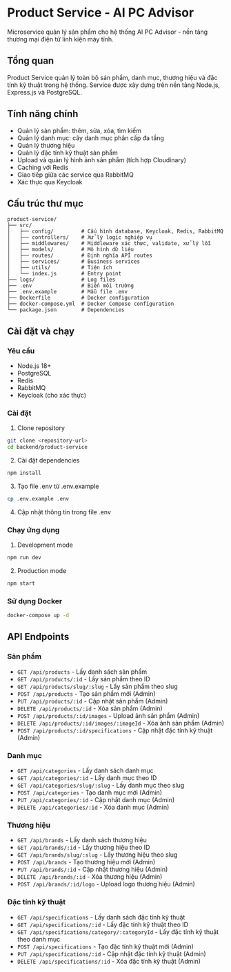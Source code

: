 # Product Service - AI PC Advisor

Microservice quản lý sản phẩm cho hệ thống AI PC Advisor - nền tảng thương mại điện tử linh kiện máy tính.

## Tổng quan

Product Service quản lý toàn bộ sản phẩm, danh mục, thương hiệu và đặc tính kỹ thuật trong hệ thống. Service được xây dựng trên nền tảng Node.js, Express.js và PostgreSQL.

## Tính năng chính

- Quản lý sản phẩm: thêm, sửa, xóa, tìm kiếm
- Quản lý danh mục: cây danh mục phân cấp đa tầng
- Quản lý thương hiệu
- Quản lý đặc tính kỹ thuật sản phẩm
- Upload và quản lý hình ảnh sản phẩm (tích hợp Cloudinary)
- Caching với Redis
- Giao tiếp giữa các service qua RabbitMQ
- Xác thực qua Keycloak

## Cấu trúc thư mục

```
product-service/
├── src/
│   ├── config/         # Cấu hình database, Keycloak, Redis, RabbitMQ
│   ├── controllers/    # Xử lý logic nghiệp vụ
│   ├── middlewares/    # Middleware xác thực, validate, xử lý lỗi
│   ├── models/         # Mô hình dữ liệu
│   ├── routes/         # Định nghĩa API routes
│   ├── services/       # Business services
│   ├── utils/          # Tiện ích
│   └── index.js        # Entry point
├── logs/               # Log files
├── .env                # Biến môi trường
├── .env.example        # Mẫu file .env
├── Dockerfile          # Docker configuration
├── docker-compose.yml  # Docker Compose configuration
└── package.json        # Dependencies
```

## Cài đặt và chạy

### Yêu cầu

- Node.js 18+
- PostgreSQL
- Redis
- RabbitMQ
- Keycloak (cho xác thực)

### Cài đặt

1. Clone repository
```bash
git clone <repository-url>
cd backend/product-service
```

2. Cài đặt dependencies
```bash
npm install
```

3. Tạo file .env từ .env.example
```bash
cp .env.example .env
```

4. Cập nhật thông tin trong file .env

### Chạy ứng dụng

1. Development mode
```bash
npm run dev
```

2. Production mode
```bash
npm start
```

### Sử dụng Docker

```bash
docker-compose up -d
```

## API Endpoints

### Sản phẩm
- `GET /api/products` - Lấy danh sách sản phẩm
- `GET /api/products/:id` - Lấy sản phẩm theo ID
- `GET /api/products/slug/:slug` - Lấy sản phẩm theo slug
- `POST /api/products` - Tạo sản phẩm mới (Admin)
- `PUT /api/products/:id` - Cập nhật sản phẩm (Admin)
- `DELETE /api/products/:id` - Xóa sản phẩm (Admin)
- `POST /api/products/:id/images` - Upload ảnh sản phẩm (Admin)
- `DELETE /api/products/:id/images/:imageId` - Xóa ảnh sản phẩm (Admin)
- `POST /api/products/:id/specifications` - Cập nhật đặc tính kỹ thuật (Admin)

### Danh mục
- `GET /api/categories` - Lấy danh sách danh mục
- `GET /api/categories/:id` - Lấy danh mục theo ID
- `GET /api/categories/slug/:slug` - Lấy danh mục theo slug
- `POST /api/categories` - Tạo danh mục mới (Admin)
- `PUT /api/categories/:id` - Cập nhật danh mục (Admin)
- `DELETE /api/categories/:id` - Xóa danh mục (Admin)

### Thương hiệu
- `GET /api/brands` - Lấy danh sách thương hiệu
- `GET /api/brands/:id` - Lấy thương hiệu theo ID
- `GET /api/brands/slug/:slug` - Lấy thương hiệu theo slug
- `POST /api/brands` - Tạo thương hiệu mới (Admin)
- `PUT /api/brands/:id` - Cập nhật thương hiệu (Admin)
- `DELETE /api/brands/:id` - Xóa thương hiệu (Admin)
- `POST /api/brands/:id/logo` - Upload logo thương hiệu (Admin)

### Đặc tính kỹ thuật
- `GET /api/specifications` - Lấy danh sách đặc tính kỹ thuật
- `GET /api/specifications/:id` - Lấy đặc tính kỹ thuật theo ID
- `GET /api/specifications/category/:categoryId` - Lấy đặc tính kỹ thuật theo danh mục
- `POST /api/specifications` - Tạo đặc tính kỹ thuật mới (Admin)
- `PUT /api/specifications/:id` - Cập nhật đặc tính kỹ thuật (Admin)
- `DELETE /api/specifications/:id` - Xóa đặc tính kỹ thuật (Admin) 